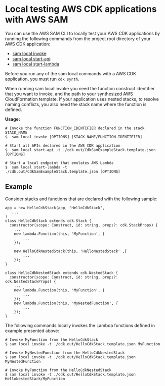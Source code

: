# Local testing AWS CDK applications with AWS SAM<a name="testing-locally-with-sam-cli"></a>

You can use the AWS SAM CLI to locally test your AWS CDK applications by running the following commands from the project root directory of your AWS CDK application:
+ [sam local invoke](https://docs.aws.amazon.com/serverless-application-model/latest/developerguide/sam-cli-command-reference-sam-local-invoke.html)
+ [sam local start\-api](https://docs.aws.amazon.com/serverless-application-model/latest/developerguide/sam-cli-command-reference-sam-local-start-api.html)
+ [sam local start\-lambda](https://docs.aws.amazon.com/serverless-application-model/latest/developerguide/sam-cli-command-reference-sam-local-start-lambda.html)

Before you run any of the sam local commands with a AWS CDK application, you must run `cdk synth`\.

When running sam local invoke you need the function construct identifier that you want to invoke, and the path to your synthesized AWS CloudFormation template\. If your application uses nested stacks, to resolve naming conflicts, you also need the stack name where the function is defined\.

**Usage:**

```
# Invoke the function FUNCTION_IDENTIFIER declared in the stack STACK_NAME
$  sam local invoke [OPTIONS] [STACK_NAME/FUNCTION_IDENTIFIER]

# Start all APIs declared in the AWS CDK application
$  sam local start-api -t ./cdk.out/CdkSamExampleStack.template.json [OPTIONS]

# Start a local endpoint that emulates AWS Lambda
$  sam local start-lambda -t ./cdk.out/CdkSamExampleStack.template.json [OPTIONS]
```

## Example<a name="testing-cdk-applications-examples"></a>

Consider stacks and functions that are declared with the following sample:

```
app = new HelloCdkStack(app, "HelloCdkStack",
   ...
)
class HelloCdkStack extends cdk.Stack {
  constructor(scope: Construct, id: string, props?: cdk.StackProps) {
    ...
    new lambda.Function(this, 'MyFunction', {
        ...
    });

    new HelloCdkNestedStack(this, 'HelloNestedStack' ,{
        ... 
    });
}

class HelloCdkNestedStack extends cdk.NestedStack {
  constructor(scope: Construct, id: string, props?: cdk.NestedStackProps) {
    ...
    new lambda.Function(this, 'MyFunction', {
        ...
    });
    new lambda.Function(this, 'MyNestedFunction', {
        ...
    });
}
```

The following commands locally invokes the Lambda functions defined in example presented above:

```
# Invoke MyFunction from the HelloCdkStack
$ sam local invoke -t ./cdk.out/HelloCdkStack.template.json MyFunction
```

```
# Invoke MyNestedFunction from the HelloCdkNestedStack
$ sam local invoke -t ./cdk.out/HelloCdkStack.template.json MyNestedFunction
```

```
# Invoke MyFunction from the HelloCdkNestedStack
$ sam local invoke -t ./cdk.out/HelloCdkStack.template.json HelloNestedStack/MyFunction
```